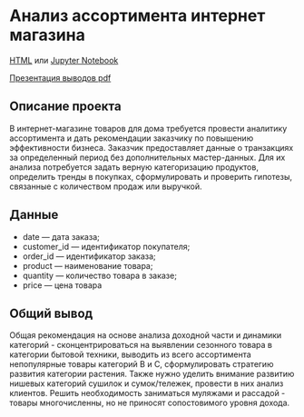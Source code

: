# Анализ ассортимента интернет магазина

[HTML](product_analytic.html) или [Jupyter Notebook](product_analytic.ipynb)

[Презентация выводов pdf](product_analytic.pdf)

## Описание проекта

В интернет-магазине товаров для дома требуется провести аналитику ассортимента и дать рекомендации заказчику по повышению эффективности бизнеса. Заказчик предоставляет данные о транзакциях за определенный период без дополнительных мастер-данных. Для их анализа потребуется задать верную категоризацию продуктов, определить тренды в покупках, сформулировать и проверить гипотезы, связанные с количеством продаж или выручкой.

## Данные
- date — дата заказа;
- customer_id — идентификатор покупателя;
- order_id — идентификатор заказа;
- product — наименование товара;
- quantity — количество товара в заказе;
- price — цена товара

## Общий вывод

Общая рекомендация на основе анализа доходной части и динамики категорий - сконцентрироваться на выявлении сезонного товара в категории бытовой техники, выводить из всего ассортимента непопулярные товары категорий B и С, сформулировать стратегию развития категории растения. Также нужно уделить внимание развитию нишевых категорий сушилок и сумок/тележек, провести в них анализ клиентов. Решить необходимость заниматься муляжами и рассадой - товары многочисленны, но не приносят сопостовимого уровня дохода.
